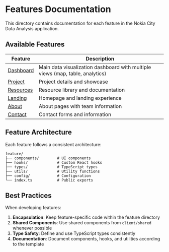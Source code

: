 # Features Documentation

This directory contains documentation for each feature in the Nokia City Data Analysis application.

## Available Features

| Feature | Description |
|---------|-------------|
| [Dashboard](./dashboard/README.md) | Main data visualization dashboard with multiple views (map, table, analytics) |
| [Project](./project/README.md) | Project details and showcase |
| [Resources](./resources/README.md) | Resource library and documentation |
| [Landing](./landing/README.md) | Homepage and landing experience |
| [About](./about/README.md) | About pages with team information |
| [Contact](./contact/README.md) | Contact forms and information |

## Feature Architecture

Each feature follows a consistent architecture:

```
feature/
├── components/        # UI components
├── hooks/             # Custom React hooks
├── types/             # TypeScript types
├── utils/             # Utility functions
├── config/            # Configuration
└── index.ts           # Public exports
```

## Best Practices

When developing features:

1. **Encapsulation**: Keep feature-specific code within the feature directory
2. **Shared Components**: Use shared components from `client/shared` whenever possible
3. **Type Safety**: Define and use TypeScript types consistently
4. **Documentation**: Document components, hooks, and utilities according to the template 